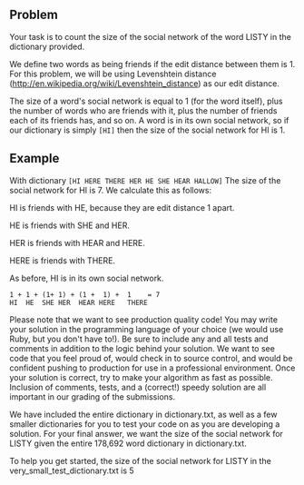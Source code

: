 Problem
-------

Your task is to count the size of the social network of the word LISTY in the dictionary provided.

We define two words as being friends if the edit distance between them is 1. For this problem, we will
be using Levenshtein distance (http://en.wikipedia.org/wiki/Levenshtein_distance) as our edit distance.

The size of a word's social network is equal to 1 (for the word itself), plus the number of words who
are friends with it, plus the number of friends each of its friends has, and so on. A word is in its own
social network, so if our dictionary is simply `[HI]` then the size of the social network for HI is 1.


Example
-------
With dictionary `[HI HERE THERE HER HE SHE HEAR HALLOW]`
The size of the social network for HI is 7. We calculate this as follows:

HI is friends with HE, because they are edit distance 1 apart.

HE is friends with SHE and HER.

HER is friends with HEAR and HERE.

HERE is friends with THERE.

As before, HI is in its own social network.
```
1 + 1 + (1+ 1) + (1 +  1) +  1    = 7
HI  HE  SHE HER  HEAR HERE   THERE
```

Please note that we want to see production quality code! You may write your solution in the programming
language of your choice (we would use Ruby, but you don't have to!). Be sure to include any and all tests
and comments in addition to the logic behind your solution. We want to see code that you feel proud of,
would check in to source control, and would be confident pushing to production for use in a professional
environment. Once your solution is correct, try to make your algorithm as fast as possible. Inclusion of
comments, tests, and a (correct!) speedy solution are all important in our grading of the submissions.

We have included the entire dictionary in dictionary.txt, as well as a few smaller dictionaries for you
to test your code on as you are developing a solution. For your final answer, we want the size of the
social network for LISTY given the entire 178,692 word dictionary in dictionary.txt.

To help you get started, the size of the social network for LISTY in the very_small_test_dictionary.txt is 5
